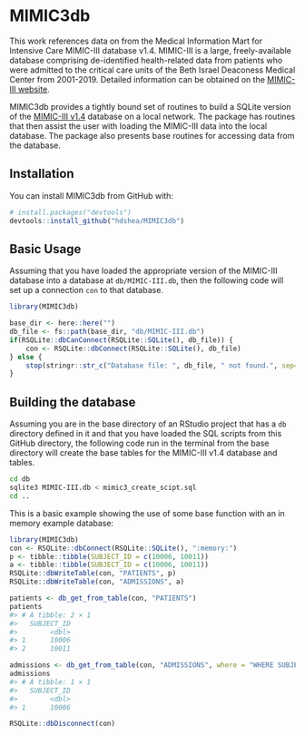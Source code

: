 
<!-- README.md is generated from README.Rmd. Please edit that file -->

# MIMIC3db

<!-- badges: start -->
<!-- badges: end -->

This work references data on from the Medical Information Mart for
Intensive Care MIMIC-III database v1.4. MIMIC-III is a large,
freely-available database comprising de-identified health-related data
from patients who were admitted to the critical care units of the Beth
Israel Deaconess Medical Center from 2001-2019. Detailed information can
be obtained on the [MIMIC-III website](https://mimic.mit.edu/docs/iii/).

MIMIC3db provides a tightly bound set of routines to build a SQLite
version of the [MIMIC-III
v1.4](https://physionet.org/content/mimiciii/1.4/) database on a local
network. The package has routines that then assist the user with loading
the MIMIC-III data into the local database. The package also presents
base routines for accessing data from the database.

## Installation

You can install MIMIC3db from GitHub with:

``` r
# install.packages("devtools")
devtools::install_github("hdshea/MIMIC3db")
```

## Basic Usage

Assuming that you have loaded the appropriate version of the MIMIC-III
database into a database at `db/MIMIC-III.db`, then the following code
will set up a connection `con` to that database.

``` r
library(MIMIC3db)

base_dir <- here::here("")
db_file <- fs::path(base_dir, "db/MIMIC-III.db")
if(RSQLite::dbCanConnect(RSQLite::SQLite(), db_file)) {
    con <- RSQLite::dbConnect(RSQLite::SQLite(), db_file)
} else {
    stop(stringr::str_c("Database file: ", db_file, " not found.", sep=""))
}
```

## Building the database

Assuming you are in the base directory of an RStudio project that has a
`db` directory defined in it and that you have loaded the SQL scripts
from this GitHub directory, the following code run in the terminal from
the base directory will create the base tables for the MIMIC-III v1.4
database and tables.

``` bash
cd db
sqlite3 MIMIC-III.db < mimic3_create_scipt.sql
cd ..
```

This is a basic example showing the use of some base function with an in
memory example database:

``` r
library(MIMIC3db)
con <- RSQLite::dbConnect(RSQLite::SQLite(), ":memory:")
p <- tibble::tibble(SUBJECT_ID = c(10006, 10011))
a <- tibble::tibble(SUBJECT_ID = c(10006, 10011))
RSQLite::dbWriteTable(con, "PATIENTS", p)
RSQLite::dbWriteTable(con, "ADMISSIONS", a)

patients <- db_get_from_table(con, "PATIENTS")
patients
#> # A tibble: 2 × 1
#>   SUBJECT_ID
#>        <dbl>
#> 1      10006
#> 2      10011

admissions <- db_get_from_table(con, "ADMISSIONS", where = "WHERE SUBJECT_ID = 10006")
admissions
#> # A tibble: 1 × 1
#>   SUBJECT_ID
#>        <dbl>
#> 1      10006

RSQLite::dbDisconnect(con)
```
